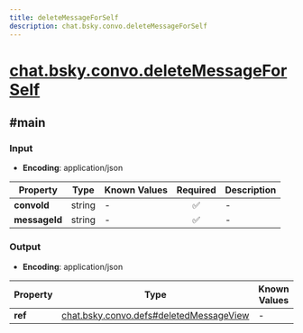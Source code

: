 ```yaml
---
title: deleteMessageForSelf
description: chat.bsky.convo.deleteMessageForSelf
---
```


# [chat.bsky.convo.deleteMessageForSelf](https://github.com/myConsciousness/atproto.dart/blob/main/lexicons/chat/bsky/convo/deleteMessageForSelf.json)

## #main

### Input

- **Encoding**: application/json

| Property | Type | Known Values | Required | Description |
| --- | --- | --- | :---: | --- |
| **convoId** | string | - | ✅ | - |
| **messageId** | string | - | ✅ | - |

### Output

- **Encoding**: application/json

| Property | Type | Known Values | Required | Description |
| --- | --- | --- | :---: | --- |
| **ref** | [chat.bsky.convo.defs#deletedMessageView](../../../../lexicons/chat/bsky/convo/defs.md#deletedmessageview) | - | ✅ | - |
